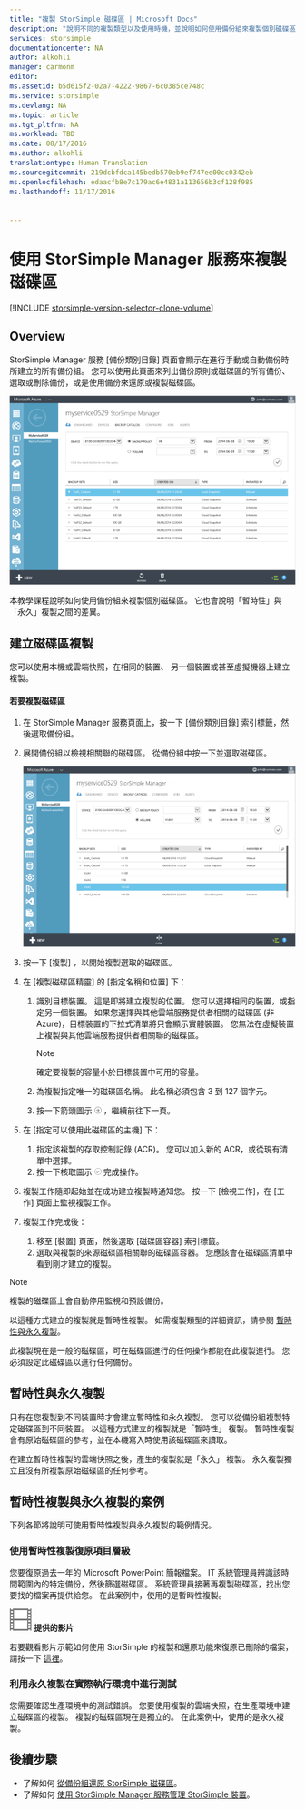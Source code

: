 ```yaml
---
title: "複製 StorSimple 磁碟區 | Microsoft Docs"
description: "說明不同的複製類型以及使用時機，並說明如何使用備份組來複製個別磁碟區。"
services: storsimple
documentationcenter: NA
author: alkohli
manager: carmonm
editor: 
ms.assetid: b5d615f2-02a7-4222-9867-6c0385ce748c
ms.service: storsimple
ms.devlang: NA
ms.topic: article
ms.tgt_pltfrm: NA
ms.workload: TBD
ms.date: 08/17/2016
ms.author: alkohli
translationtype: Human Translation
ms.sourcegitcommit: 219dcbfdca145bedb570eb9ef747ee00cc0342eb
ms.openlocfilehash: edaacfb8e7c179ac6e4831a113656b3cf128f985
ms.lasthandoff: 11/17/2016


---
```

# <a name="use-the-storsimple-manager-service-to-clone-a-volume"></a>使用 StorSimple Manager 服務來複製磁碟區
[!INCLUDE [storsimple-version-selector-clone-volume](../../includes/storsimple-version-selector-clone-volume.md)]

## <a name="overview"></a>Overview
StorSimple Manager 服務 [備份類別目錄]  頁面會顯示在進行手動或自動備份時所建立的所有備份組。 您可以使用此頁面來列出備份原則或磁碟區的所有備份、選取或刪除備份，或是使用備份來還原或複製磁碟區。

![備份類別目錄頁面](./media/storsimple-clone-volume/HCS_BackupCatalog.png)  

本教學課程說明如何使用備份組來複製個別磁碟區。 它也會說明「暫時性」與「永久」複製之間的差異。 

## <a name="create-a-clone-of-a-volume"></a>建立磁碟區複製
您可以使用本機或雲端快照，在相同的裝置、 另一個裝置或甚至虛擬機器上建立複製。

#### <a name="to-clone-a-volume"></a>若要複製磁碟區
1. 在 StorSimple Manager 服務頁面上，按一下  [備份類別目錄]  索引標籤，然後選取備份組。
2. 展開備份組以檢視相關聯的磁碟區。 從備份組中按一下並選取磁碟區。
   
     ![複製磁碟區](./media/storsimple-clone-volume/HCS_Clone.png) 
3. 按一下 [複製]  ，以開始複製選取的磁碟區。
4. 在 [複製磁碟區精靈] 的 [指定名稱和位置] 下：
   
   1. 識別目標裝置。 這是即將建立複製的位置。 您可以選擇相同的裝置，或指定另一個裝置。 如果您選擇與其他雲端服務提供者相關的磁碟區 (非 Azure)，目標裝置的下拉式清單將只會顯示實體裝置。 您無法在虛擬裝置上複製與其他雲端服務提供者相關聯的磁碟區。
      
      > [!NOTE]
      > 確定要複製的容量小於目標裝置中可用的容量。
      > 
      > 
   2. 為複製指定唯一的磁碟區名稱。 此名稱必須包含 3 到 127 個字元。
   3. 按一下箭頭圖示  ![arrow-icon](./media/storsimple-clone-volume/HCS_ArrowIcon.png) ，繼續前往下一頁。
5. 在 [指定可以使用此磁碟區的主機] 下：
   
   1. 指定該複製的存取控制記錄 (ACR)。 您可以加入新的 ACR，或從現有清單中選擇。
   2. 按一下核取圖示  ![核取圖示](./media/storsimple-clone-volume/HCS_CheckIcon.png) 完成操作。
6. 複製工作隨即起始並在成功建立複製時通知您。 按一下 [檢視工作]，在 [工作] 頁面上監視複製工作。
7. 複製工作完成後：
   
   1. 移至 [裝置] 頁面，然後選取 [磁碟區容器] 索引標籤。 
   2. 選取與複製的來源磁碟區相關聯的磁碟區容器。 您應該會在磁碟區清單中看到剛才建立的複製。

> [!NOTE]
> 複製的磁碟區上會自動停用監視和預設備份。
> 
> 

以這種方式建立的複製就是暫時性複製。 如需複製類型的詳細資訊，請參閱 [暫時性與永久複製](#transient-vs.-permanent-clones)。

此複製現在是一般的磁碟區，可在磁碟區進行的任何操作都能在此複製進行。 您必須設定此磁碟區以進行任何備份。

## <a name="transient-vs-permanent-clones"></a>暫時性與永久複製
只有在您複製到不同裝置時才會建立暫時性和永久複製。 您可以從備份組複製特定磁碟區到不同裝置。 以這種方式建立的複製就是「暫時性」  複製。 暫時性複製會有原始磁碟區的參考，並在本機寫入時使用該磁碟區來讀取。 

在建立暫時性複製的雲端快照之後，產生的複製就是「永久」  複製。 永久複製獨立且沒有所複製原始磁碟區的任何參考。  

## <a name="scenarios-for-transient-and-permanent-clones"></a>暫時性複製與永久複製的案例
下列各節將說明可使用暫時性複製與永久複製的範例情況。

### <a name="item-level-recovery-with-a-transient-clone"></a>使用暫時性複製復原項目層級
您要復原過去一年的 Microsoft PowerPoint 簡報檔案。 IT 系統管理員辨識該時間範圍內的特定備份，然後篩選磁碟區。 系統管理員接著再複製磁碟區，找出您要找的檔案再提供給您。 在此案例中，使用的是暫時性複製。 

![提供的影片](./media/storsimple-clone-volume/Video_icon.png) **提供的影片**

若要觀看影片示範如何使用 StorSimple 的複製和還原功能來復原已刪除的檔案，請按一下 [這裡](https://azure.microsoft.com/documentation/videos/storsimple-recover-deleted-files-with-storsimple/)。

### <a name="testing-in-the-production-environment-with-a-permanent-clone"></a>利用永久複製在實際執行環境中進行測試
您需要確認生產環境中的測試錯誤。 您要使用複製的雲端快照，在生產環境中建立磁碟區的複製。 複製的磁碟區現在是獨立的。 在此案例中，使用的是永久複製。

## <a name="next-steps"></a>後續步驟
* 了解如何 [從備份組還原 StorSimple 磁碟區](storsimple-restore-from-backup-set.md)。
* 了解如何 [使用 StorSimple Manager 服務管理 StorSimple 裝置](storsimple-manager-service-administration.md)。


